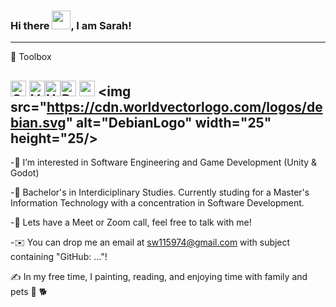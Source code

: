
### Hi there <img src="https://raw.githubusercontent.com/MartinHeinz/MartinHeinz/master/wave.gif" width="30px">, I am Sarah!


---

🧰 Toolbox

<img src="https://cdn.worldvectorlogo.com/logos/c--4.svg" alt="C# Logo" width="25" height="25"/> <img src="https://cdn.worldvectorlogo.com/logos/visual-studio-code-1.svg" alt="VSCLogo" width="25" height="25"/><img src="https://cdn.worldvectorlogo.com/logos/unity-69.svg" alt=" UnityLogo" width="25" height="25"/><img src="https://cdn.worldvectorlogo.com/logos/python-5.svg" alt="PythonLogo" width="25" height="25"/> <img src="https://cdn.worldvectorlogo.com/logos/dot-net-core-7.svg" alt=".NetLogo" width="25" height="25"/> <img src="https://cdn.worldvectorlogo.com/logos/debian.svg" alt="DebianLogo" width="25" height="25/> 
---

-👀 I’m interested in Software Engineering and Game Development (Unity & Godot) 

-🧮 Bachelor's in Interdiciplinary Studies. Currently studing for a Master's Information Technology with a concentration in Software Development.

-💬  Lets have a Meet or Zoom call, feel free to talk with me!

-✉️  You can drop me an email at sw115974@gmail.com with subject containing "GitHub: ..."! 

✍️  In my free time, I painting, reading, and enjoying time with family and pets 🦜 🐕



<!---
andromedamoon-stack/andromedamoon-stack is a ✨ special ✨ repository because its `README.md` (this file) appears on your GitHub profile.
You can click the Preview link to take a look at your changes.
--->

